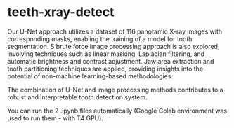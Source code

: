 # teeth-xray-detect
Our U-Net approach utilizes a dataset of 116 panoramic X-ray images with corresponding masks, enabling the training of a model for tooth segmentation.
S brute force image processing approach is also explored, involving techniques such as linear masking, Laplacian filtering, and automatic brightness and contrast adjustment. Jaw area extraction and tooth partitioning techniques are applied, providing insights into the potential of non-machine learning-based methodologies.

The combination of U-Net and image processing methods contributes to a robust and interpretable tooth detection system.

You can run the 2 .ipynb files automatically (Google Colab environment was used to run them - with T4 GPU).
